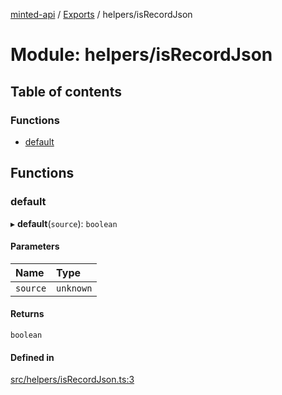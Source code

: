 [minted-api](../README.md) / [Exports](../modules.md) / helpers/isRecordJson

# Module: helpers/isRecordJson

## Table of contents

### Functions

- [default](helpers_isRecordJson.md#default)

## Functions

### default

▸ **default**(`source`): `boolean`

#### Parameters

| Name | Type |
| :------ | :------ |
| `source` | `unknown` |

#### Returns

`boolean`

#### Defined in

[src/helpers/isRecordJson.ts:3](https://github.com/ianzepp/minted-api-ts/blob/4ef4443/src/helpers/isRecordJson.ts#L3)
